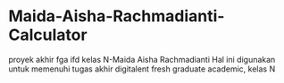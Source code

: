 # Maida-Aisha-Rachmadianti-Calculator
proyek akhir fga ifd kelas N-Maida Aisha Rachmadianti
Hal ini digunakan untuk memenuhi tugas akhir digitalent fresh graduate academic, kelas N 
